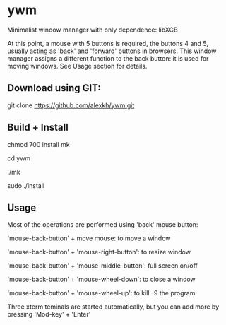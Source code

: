 # ywm
Minimalist window manager with only dependence: libXCB

At this point, a mouse with 5 buttons is required, the buttons 4 and 5, usually
acting as 'back' and 'forward' buttons in browsers. This window manager
assigns a different function to the back button: it is used for moving windows.
See Usage section for details.

Download using GIT:
-------------------

git clone https://github.com/alexkh/ywm.git



Build + Install
---------------

chmod 700 install mk

cd ywm

./mk

sudo ./install



Usage
-----

Most of the operations are performed using 'back' mouse button:

'mouse-back-button' + move mouse:		to move a window

'mouse-back-button' + 'mouse-right-button':	to resize window

'mouse-back-button' + 'mouse-middle-button':	full screen on/off

'mouse-back-button' + 'mouse-wheel-down':	to close a window

'mouse-back-button' + 'mouse-wheel-up':		to kill -9 the program


Three xterm teminals are started automatically, but you can add more by
pressing 'Mod-key' + 'Enter'

